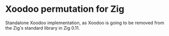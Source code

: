 # Xoodoo permutation for Zig

Standalone Xoodoo implementation, as Xoodoo is going to be removed from the Zig's standard library in Zig 0.11.
